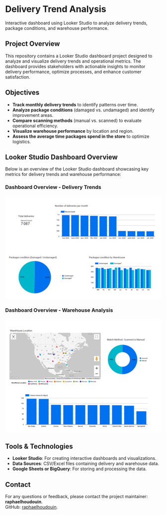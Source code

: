 # Delivery Trend Analysis

Interactive dashboard using Looker Studio to analyze delivery trends, package conditions, and warehouse performance.

## Project Overview
This repository contains a Looker Studio dashboard project designed to analyze and visualize delivery trends and operational metrics. The dashboard provides stakeholders with actionable insights to monitor delivery performance, optimize processes, and enhance customer satisfaction.

## Objectives
- **Track monthly delivery trends** to identify patterns over time.
- **Analyze package conditions** (damaged vs. undamaged) and identify improvement areas.
- **Compare scanning methods** (manual vs. scanned) to evaluate operational efficiency.
- **Visualize warehouse performance** by location and region.
- **Assess the average time packages spend in the store** to optimize logistics.

## Looker Studio Dashboard Overview
Below is an overview of the Looker Studio dashboard showcasing key metrics for delivery trends and warehouse performance:

### Dashboard Overview - Delivery Trends
![Dashboard Overview 1](https://github.com/raphaelhoudouin/delivery-trend-analysis/blob/main/dashboard/visuals/dashboard_overview1.png)  

### Dashboard Overview - Warehouse Analysis
![Dashboard Overview 2](https://github.com/raphaelhoudouin/delivery-trend-analysis/blob/main/dashboard/visuals/dashboard_overview2.png)

## Tools & Technologies
- **Looker Studio**: For creating interactive dashboards and visualizations.
- **Data Sources**: CSV/Excel files containing delivery and warehouse data.
- **Google Sheets or BigQuery**: For storing and processing the data.

## Contact

For any questions or feedback, please contact the project maintainer: **raphaelhoudouin**.  
GitHub: [raphaelhoudouin](https://github.com/raphaelhoudouin).
